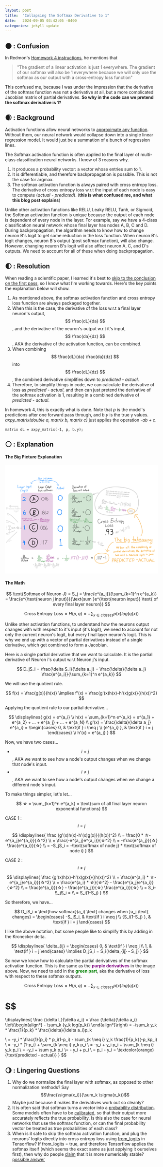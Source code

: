 ```yaml
---
layout: post
title:  "Collapsing the Softmax Derivative to 1"
date:   2024-09-05 03:42:05 -0400
categories: jekyll update
---
```


<script type="text/javascript" async src="https://cdn.jsdelivr.net/npm/mathjax@3/es5/tex-mml-chtml.js"></script>
<link rel="stylesheet" href="/assets/css/styles.css">

## 🌑︎ : Confusion
In Redmon's [Homework 4 instructions][1], he mentions that

> "The gradient of a linear activation is just 1 everywhere. The gradient of our softmax will also be 1 everywhere because we will only use the softmax as our output with a cross-entropy loss function"

This confused me, because I was under the impression that the derivative of the softmax function was not a derivative at all, but a more complicated Jacobian matrix of partial derivatives. **So why in the code can we pretend the softmax derivative is 1?**

## 🌒︎ : Background
Activation functions allow neural networks to [approximate any function][8]. Without them, our neural network would collapse down into a single linear regression model. It would just be a summation of a bunch of regression lines.

The Softmax activation function is often applied to the final layer of multi-class classification neural networks. I know of 3 reasons why.
1. It produces a probability vector: a vector whose entries sum to 1.
2. It is differentiable, and therefore backpropagation is possible. This is not the case for argmax.
3. The softmax activation function is always paired with cross entropy loss. The derivative of cross entropy loss w.r.t the input of each node is easy to compute (*actual - predicted*). (**this is what confused me, and what this blog post explains**)

Unlike other activation functions like RELU, Leaky RELU, Tanh, or Sigmoid, the Softmax activation function is unique because the output of each node is dependent of every node in the layer. For example, say we have a 4-class classification neural network whose final layer has nodes A, B, C and D. During backpropagation, the algorithm needs to know how to change neuron B's logit to get some reduction in the loss function. When neuron B's logit changes, neuron B's output (post softmax function), will also change. However, changing neuron B's logit will also affect neuron A, C, and D's outputs. We need to account for all of these when doing backpropagation.

## 🌓︎ : Resolution
When reading a scientific paper, I learned it's best to [skip to the conclusion on the first pass][7], so I know what I'm working towards. Here's the key points the explanation below will show.

1. As mentioned above, the softmax activation function and cross entropy loss function are always packaged together.
2. When this is the case, the derivative of the loss w.r.t a final layer neuron's output, $$ \frac{dL}{da} $$, and the derivative of the neuron's output w.r.t it's input, $$ \frac{da}{dz} $$, AKA the derivative of the activation function, can be combined.
3. When combining $$ \frac{dL}{da} \frac{da}{dz} $$ into $$ \frac{dL}{dz} $$, the combined derivative simplifies down to *predicted - actual*.
4. Therefore, to simplify things in code, we can calculate the derivative of loss as  *predicted - actual*, and then can just pretend the derivative of the softmax activation is 1, resulting in a combined derivative of *predicted - actual*.

In homework 4, this is exactly what is done. Note that *p* is the model's predictions after one forward pass through, and *b.y* is the true y values. *axpy_matrix(double a, matrix b, matrix c)* just applies the operation *-ab + c*.

```
matrix dL = axpy_matrix(-1, p, b.y);
```

## 🌕︎ : Explanation

#### The Big Picture Explanation

![Softmax Diagram](/assets/images/softmax.svg)

#### The Math

$$
\text{Softmax of Neuron J} =
S_j =
\frac{e^{a_j}}{\sum_{k=1}^n e^{a_k}} =
\frac{e^{\text{neuron j input}}}{\text{sum }e^{\text{neuron input}} \text{ of every final layer neuron}}
$$

$$
\text{Cross Entropy Loss} = H(p,q) = - \sum_{x \in classes} {p(x)log(q(x))}
$$

Unlike other activation functions, to understand how the neurons output changes with with respect to it's input (it's logit), we need to account for not only the current neuron's logit, but every final layer neuron's logit. This is why we end up with a vector of partial derivatives instead of a single derivative, which get combined to form a Jacobian.

Here is a single partial derivative that we want to calculate. It is the partial derivative of Neuron i's output w.r.t Neuron j's input.

$$ D_jS_i = \frac{\delta S_i}{\delta a_j} = \frac{\delta}{\delta a_j} \frac{e^{a_i}}{\sum_{k=1}^n e^{a_k}} $$

We will use the quotient rule.

$$ f(x) = \frac{g(x)}{h(x)} \implies f'(x) = \frac{g'(x)h(x)-h'(x)g(x)}{(h(x))^2} $$

Applying the quotient rule to our partial derivative...

$$
\displaylines{
   g(x) = e^{a_i}
   \\ h(x) = \sum_{k=1}^n e^{a_k} = e^{a_1} + e^{a_2} + ... + e^{a_j}  + ... + e^{a_N}
   \\ g'(x) = \frac{\delta}{\delta a_j} e^{a_i}  =
      \begin{cases}
         0, & \text{if } i \neq j \\
         {e^{a_i} }, & \text{if } i = j
      \end{cases}
   \\ h'(x) = e^{a_j} 
}
$$

Now, we have two cases...
 * $$ i = j $$, AKA we want to see how a node's output changes when we change that node's input.
 * $$ i \neq j $$, AKA we want to see how a node's output changes when we change a different node's input.

To make things simpler, let's let...

 $$ ☆ = \sum_{k=1}^n e^{a_k} = \text{sum of all final layer neuron exponential functions} $$

CASE 1 : $$ i = j $$

$$
\displaylines{
   \frac {g'(x)h(x)-h'(x)g(x)}{(h(x))^2}
   \\ = \frac{0 * ☆-e^{a_j}e^{a_i}}{☆^2}
   \\ = \frac{-e^{a_j}e^{a_i}}{☆^2}
   \\ = -\frac{e^{a_j}}{☆} \frac{e^{a_i}}{☆}
   \\ = -S_jS_i
   = -\text{softmax of node j} * \text{softmax of node i}
}   
$$

CASE 2 : $$ i \neq j $$

$$
\displaylines{
   \frac {g'(x)h(x)-h'(x)g(x)}{(h(x))^2}
   \\ = \frac{e^{a_i} * ☆-e^{a_j}e^{a_i}}{☆^2}
   \\ = \frac{e^{a_i} * ☆}{☆^2} - \frac{e^{a_j}e^{a_i}}{☆^2}
   \\ = \frac{e^{a_i}}{☆} - \frac{e^{a_j}}{☆} \frac{e^{a_i}}{☆}
   \\ = S_i-S_jS_i =
   \\ = S_i(1-S_j)
}
$$

So therefore, we have...

$$
D_jS_i =
\text{how softmax}(a_i) \text{ changes when }a_j \text{ changes} =
\begin{cases}
   -S_jS_i, & \text{if } i \neq j \\
   {S_i(1-S_j) }, & \text{if } i = j
\end{cases}
$$

I like the above notation, but some people like to simplify this by adding in the Kronecker delta.

$$
\displaylines{
   \delta_{ij} =
   \begin{cases}
      0, & \text{if } i \neq j \\
      1, & \text{if } i = j
   \end{cases}
   \implies D_jS_i = S_i(\delta_{ij} - S_j)
}
$$

So now we know how to calculate the partial derivatives of the softmax activation function. This is the same as the <span style="color:purple">**purple derivatives**</span> in the image above. Now, we need to add in the <span style="color:green">**green part**</span>, aka the derivative of loss with respect to these softmax outputs.

$$
\text{Cross Entropy Loss} = H(p,q) = - \sum_{x \in classes} {p(x)log(q(x))}
$$

$$
=
\displaylines{
   \frac {\delta L}{\delta a_i} =
   \frac {\delta}{\delta a_i}
      \left(\begin{align*}
         - \sum_k {y_k log(p_k)}
      \end{align*}\right) =
   -\sum_k y_k * \frac{1}{p_k} * \frac{\delta}{\delta a_i}p_k

   \\ = -y_i * \frac{1}{p_i} * p_i(1-p_i) - \sum_{k \neq i} y_k \frac{1}{p_k}(-p_kp_i)
   \\ = -y_i * (1-p_i) + \sum_{k \neq i} y_k p_i
   \\ = -y_i + y_i p_i + \sum_{k \neq i} y_k p_i
   \\ = -y_i +  \sum y_k p_i \\= - y_i + p_i
   \\ = p_i - y_i = \textcolor{orange}{\text{predicted - actual}}
}
$$

## 🌖︎ : Lingering Questions
1. Why do we normalize the final layer with softmax, as opposed to other normalization methods? Say $$\frac{\sigma(x_i)}{\sum_k \sigma(x_k)}$$ Maybe just because it makes the derivatives work out so cleanly?
2. It is often said that softmax turns a vector into a [probability distribution][2]. Some models often have to be [calibrated][3], so that their output more accurately reflects the true probability. Is this also the case for neural networks that use the softmax function, or can the final probability vector be treated as true probabilities of each class?
3. When is it safe to skip the softmax activation function, and plug the neurons' logits directly into cross entropy loss using [from_logits][4] in Tensorflow? If from_logits = true, and therefore Tensorflow applies the softmax itself (which seems the exact same as just applying it ourselves first), then why do people [claim][5] that it is more numerically stable? [possible answer][6]

<!-- links -->
[1]: https://github.com/pjreddie/vision-hw4
[2]: https://en.wikipedia.org/wiki/Softmax_function
[3]: https://scikit-learn.org/stable/modules/calibration.html
[4]: https://www.tensorflow.org/api_docs/python/tf/keras/losses/BinaryCrossentropy
[5]: https://datascience.stackexchange.com/questions/73093/what-does-from-logits-true-do-in-sparsecategoricalcrossentropy-loss-function
[6]: https://stackoverflow.com/questions/34907657/scale-the-loss-value-according-to-badness-in-caffe/34917052#34917052
[7]: https://www.cs.cornell.edu/~stanleycelestin/HowtoReadPaper.pdf
[8]: https://en.wikipedia.org/wiki/Universal_approximation_theorem